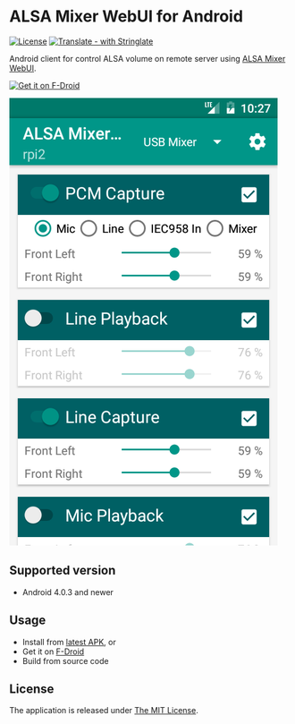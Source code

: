 # ALSA Mixer WebUI for Android

[![License](https://img.shields.io/badge/license-MIT-blue.svg?style=flat)](LICENSE) [![Translate - with Stringlate](https://img.shields.io/badge/translate%20with-stringlate-green.svg)](https://lonamiwebs.github.io/stringlate/translate?git=https%3A%2F%2Fgithub.com%2FJiriSko%2Famixer-webui-android)

Android client for control ALSA volume on remote server using [ALSA Mixer WebUI](https://github.com/JiriSko/amixer-webui/).

<a href="https://f-droid.org/packages/cz.jiriskorpil.amixerwebui/" target="_blank">
<img src="https://f-droid.org/badge/get-it-on.png" alt="Get it on F-Droid" height="80"/></a>

[![Screenshot](screenshot.png)](screenshot.png)

## Supported version

- Android 4.0.3 and newer

## Usage

- Install from [latest APK](https://github.com/JiriSko/amixer-webui-android/releases/download/v0.3.2/amixer-webui-v0.3.2.apk), or
- Get it on [F-Droid](https://f-droid.org/packages/cz.jiriskorpil.amixerwebui/)
- Build from source code

## License

The application is released under [The MIT License](LICENSE).
